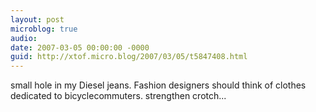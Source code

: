 ```yaml
---
layout: post
microblog: true
audio: 
date: 2007-03-05 00:00:00 -0000
guid: http://xtof.micro.blog/2007/03/05/t5847408.html
---
```

small hole in my Diesel jeans. Fashion designers should think of clothes dedicated to bicyclecommuters. strengthen crotch...

